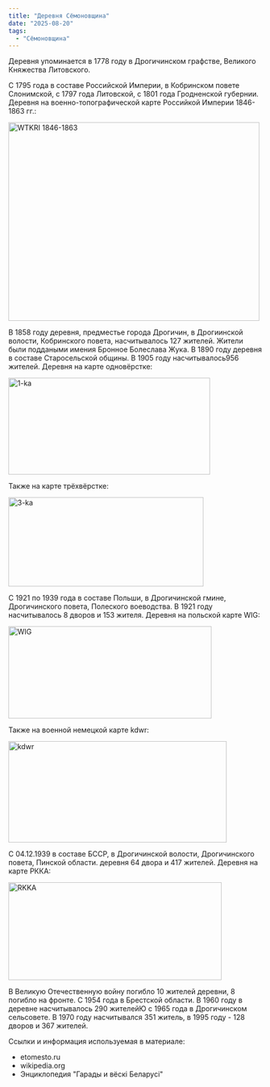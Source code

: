 ```yaml
---
title: "Деревня Сёмоновщина"
date: "2025-08-20"
tags: 
  - "Сёмоновщина"
---
```


Деревня упоминается в 1778 году в Дрогичинском графстве, Великого Княжества Литовского.

С 1795 года в составе Российской Империи, в Кобринском повете Слонимской, с 1797 года Литовской, с 1801 года Гродненской губернии. Деревня на военно-топографической карте Российкой Империи 1846-1863 гг.:

<img width="498" height="394" alt="WTKRI 1846-1863" src="https://github.com/user-attachments/assets/32951299-441c-47be-9846-16a1e64a54ef" />

В 1858 году деревня, предместье города Дрогичин, в Дрогиинской волости, Кобринского повета, насчитывалось 127 жителей. Жители были поддаными имения Бронное Болеслава Жука. В 1890 году деревня в составе Старосельской общины. В 1905 году насчитывалось956 жителей. Деревня на карте одновёрстке:

<img width="400" height="192" alt="1-ka" src="https://github.com/user-attachments/assets/8dae7787-836f-41f3-9267-a5092a7b15ac" />

Также на карте трёхвёрстке:

<img width="387" height="177" alt="3-ka" src="https://github.com/user-attachments/assets/20121263-f8c7-4011-b9b2-b3f10a276853" />

С 1921 по 1939 года в составе Польши, в Дрогичинской гмине, Дрогичинского повета, Полеского воеводства. В 1921 году насчитывалось 8 дворов и 153 жителя. Деревня на польской карте WIG:

<img width="403" height="183" alt="WIG" src="https://github.com/user-attachments/assets/450bd0f1-6faa-434c-9283-a7ecb57af5db" />

Также на военной немецкой карте kdwr:

<img width="433" height="201" alt="kdwr" src="https://github.com/user-attachments/assets/08d4b5a1-d310-46c2-b91d-ca7356ed1845" />

С 04.12.1939 в составе БССР, в Дрогичинской волости, Дрогичинского повета, Пинской области. деревня 64 двора и 417 жителей. Деревня на карте РККА:

<img width="423" height="194" alt="RKKA" src="https://github.com/user-attachments/assets/7cfb5093-4f28-45d4-a488-2d39114e20c5" />

В Великую Отечественную войну погибло 10 жителей деревни, 8 погибло на фронте. С 1954 года в Брестской области. В 1960 году в деревне насчитывалось 290 жителейЮ с 1965 года в Дрогичинском сельсовете. В 1970 году насчитывался 351 житель, в 1995 году - 128 дворов и 367 жителей.

Ссылки и информация используемая в материале:
- etomesto.ru
- wikipedia.org
- Энциклопедия "Гарады и вёскi Беларусi"
